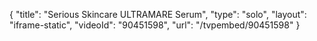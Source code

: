 {
    "title": "Serious Skincare ULTRAMARE Serum",
    "type": "solo",
    "layout": "iframe-static",
    "videoId": "90451598",
    "url": "\/tvpembed\/90451598"
}
